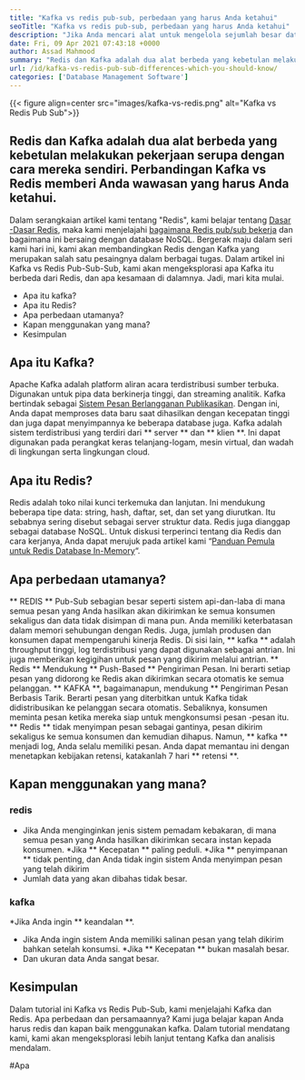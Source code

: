 ```yaml
---
title: "Kafka vs redis pub-sub, perbedaan yang harus Anda ketahui" 
seoTitle: "Kafka vs redis pub-sub, perbedaan yang harus Anda ketahui" 
description: "Jika Anda mencari alat untuk mengelola sejumlah besar data dan membingungkan antara Kafka dan Redis. Artikel ini Kafka vs Redis Pub-Sub akan membantu Anda." 
date: Fri, 09 Apr 2021 07:43:18 +0000
author: Assad Mahmood
summary: "Redis dan Kafka adalah dua alat berbeda yang kebetulan melakukan pekerjaan serupa dengan cara mereka sendiri. Perbandingan Kafka vs Redis memberi Anda wawasan yang harus Anda ketahui." 
url: /id/kafka-vs-redis-pub-sub-differences-which-you-should-know/
categories: ['Database Management Software']
---
```


{{< figure align=center src="images/kafka-vs-redis.png" alt="Kafka vs Redis Pub Sub">}}


## Redis dan Kafka adalah dua alat berbeda yang kebetulan melakukan pekerjaan serupa dengan cara mereka sendiri. Perbandingan Kafka vs Redis memberi Anda wawasan yang harus Anda ketahui.
Dalam serangkaian artikel kami tentang "Redis", kami belajar tentang [Dasar -Dasar Redis][1], maka kami menjelajahi [bagaimana Redis pub/sub bekerja][2] dan bagaimana ini bersaing dengan database NoSQL. Bergerak maju dalam seri kami hari ini, kami akan membandingkan Redis dengan Kafka yang merupakan salah satu pesaingnya dalam berbagai tugas. Dalam artikel ini Kafka vs Redis Pub-Sub-Sub, kami akan mengeksplorasi apa Kafka itu berbeda dari Redis, dan apa kesamaan di dalamnya. Jadi, mari kita mulai.
  * Apa itu kafka?
  * Apa itu Redis?
  * Apa perbedaan utamanya?
  * Kapan menggunakan yang mana?
  * Kesimpulan

## Apa itu Kafka?
Apache Kafka adalah platform aliran acara terdistribusi sumber terbuka. Digunakan untuk pipa data berkinerja tinggi, dan streaming analitik. Kafka bertindak sebagai [Sistem Pesan Berlangganan Publikasikan][3]. Dengan ini, Anda dapat memproses data baru saat dihasilkan dengan kecepatan tinggi dan juga dapat menyimpannya ke beberapa database juga.
Kafka adalah sistem terdistribusi yang terdiri dari ** server ** dan ** klien **. Ini dapat digunakan pada perangkat keras telanjang-logam, mesin virtual, dan wadah di lingkungan serta lingkungan cloud.

## Apa itu Redis?
Redis adalah toko nilai kunci terkemuka dan lanjutan. Ini mendukung beberapa tipe data: string, hash, daftar, set, dan set yang diurutkan. Itu sebabnya sering disebut sebagai server struktur data.
Redis juga dianggap sebagai database NoSQL. Untuk diskusi terperinci tentang dia Redis dan cara kerjanya, Anda dapat merujuk pada artikel kami “[Panduan Pemula untuk Redis Database In-Memory][1]“.

## Apa perbedaan utamanya?
** REDIS ** Pub-Sub sebagian besar seperti sistem api-dan-laba di mana semua pesan yang Anda hasilkan akan dikirimkan ke semua konsumen sekaligus dan data tidak disimpan di mana pun. Anda memiliki keterbatasan dalam memori sehubungan dengan Redis. Juga, jumlah produsen dan konsumen dapat mempengaruhi kinerja Redis.
Di sisi lain, ** kafka ** adalah throughput tinggi, log terdistribusi yang dapat digunakan sebagai antrian. Ini juga memberikan kegigihan untuk pesan yang dikirim melalui antrian.
** Redis ** Mendukung ** Push-Based ** Pengiriman Pesan. Ini berarti setiap pesan yang didorong ke Redis akan dikirimkan secara otomatis ke semua pelanggan.
** KAFKA **, bagaimanapun, mendukung ** Pengiriman Pesan Berbasis Tarik. Berarti pesan yang diterbitkan untuk Kafka tidak didistribusikan ke pelanggan secara otomatis. Sebaliknya, konsumen meminta pesan ketika mereka siap untuk mengkonsumsi pesan -pesan itu.
** Redis ** tidak menyimpan pesan sebagai gantinya, pesan dikirim sekaligus ke semua konsumen dan kemudian dihapus. Namun, ** kafka ** menjadi log, Anda selalu memiliki pesan. Anda dapat memantau ini dengan menetapkan kebijakan retensi, katakanlah 7 hari ** retensi **.

## Kapan menggunakan yang mana?

### redis
  * Jika Anda menginginkan jenis sistem pemadam kebakaran, di mana semua pesan yang Anda hasilkan dikirimkan secara instan kepada konsumen.
  *Jika ** Kecepatan ** paling peduli.
  *Jika ** penyimpanan ** tidak penting, dan Anda tidak ingin sistem Anda menyimpan pesan yang telah dikirim
  * Jumlah data yang akan dibahas tidak besar.

### kafka
  *Jika Anda ingin ** keandalan **.
  * Jika Anda ingin sistem Anda memiliki salinan pesan yang telah dikirim bahkan setelah konsumsi.
  *Jika ** Kecepatan ** bukan masalah besar.
  * Dan ukuran data Anda sangat besar.

## Kesimpulan
Dalam tutorial ini Kafka vs Redis Pub-Sub, kami menjelajahi Kafka dan Redis. Apa perbedaan dan persamaannya? Kami juga belajar kapan Anda harus redis dan kapan baik menggunakan kafka. Dalam tutorial mendatang kami, kami akan mengeksplorasi lebih lanjut tentang Kafka dan analisis mendalam.

  
[1]: https://blog.containerize.com/database-management-software/a-beginners-guide-to-redis-in-memory-database/
[2]: https://blog.containerize.com/database-management-software/introduction-to-redis-pubsub-and-how-does-it-work/
[3]: https://blog.containerize.com/database-management-software/introduction-to-redis-pubsub-and-how-does-it-work/

#Apa
